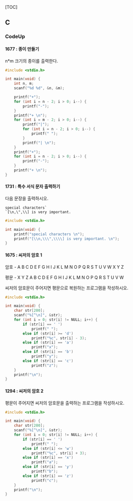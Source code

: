 [TOC]

## C

### CodeUp

#### 1677 : 종이 만들기

n*m 크기의 종이를 출력한다.

``` c
#include <stdio.h>

int main(void) {
	int n, m;
	scanf("%d %d", &n, &m);

	printf("+");
	for (int i = n - 2; i > 0; i--) {
		printf("-");
	}
	printf("+ \n");
	for (int i = m - 2; i > 0; i--) {
		printf("|");
		for (int i = n - 2; i > 0; i--) {
			printf(" ");
		}
		printf("| \n");
	}
	printf("+");
	for (int i = n - 2; i > 0; i--) {
		printf("-");
	}
	printf("+ \n");
}
```

#### 1731 : 특수 서식 문자 출력하기

다음 문장을 출력하시오.

```
special characters`
`[\n,\",\\] is very important.
```

``` c
#include <stdio.h>

int main(void) {
	printf("special characters \n");
	printf("[\\n,\\\",\\\\] is very important. \n");
}
```

#### 1675 : 씨저의 암호 1

암호 - A B C D E F G H I J K L M N O P Q R S T U V W X Y Z

평문 - X Y Z A B C D E F G H I J K L M N O P Q R S T U V W 

씨저의 암호문이 주어지면 평문으로 복원하는 프로그램을 작성하시오.

``` c
#include <stdio.h>

int main(void) {
	char str[200];
	scanf("%[^\n]", &str);
	for (int i = 0; str[i] != NULL; i++) {
		if (str[i] == ' ')
			printf(" ");
		else if (str[i] >= 'd')
			printf("%c", str[i] - 3);
		else if (str[i] == 'a')
			printf("x");
		else if (str[i] == 'b')
			printf("y");
		else if (str[i] == 'c')
			printf("z");
	}
	printf("\n");
}
```

#### 1294 : 씨저의 암호 2

평문이 주어지면 씨저의 암호문을 출력하는 프로그램을 작성하시오.

``` c
#include <stdio.h>

int main(void) {
	char str[200];
	scanf("%[^\n]", &str);
	for (int i = 0; str[i] != NULL; i++) {
		if (str[i] == ' ')
			printf(" ");
		else if (str[i] <= 'w')
			printf("%c", str[i] + 3);
		else if (str[i] == 'x')
			printf("a");
		else if (str[i] == 'y')
			printf("b");
		else if (str[i] == 'z')
			printf("c");
	}
	printf("\n");
}
```

